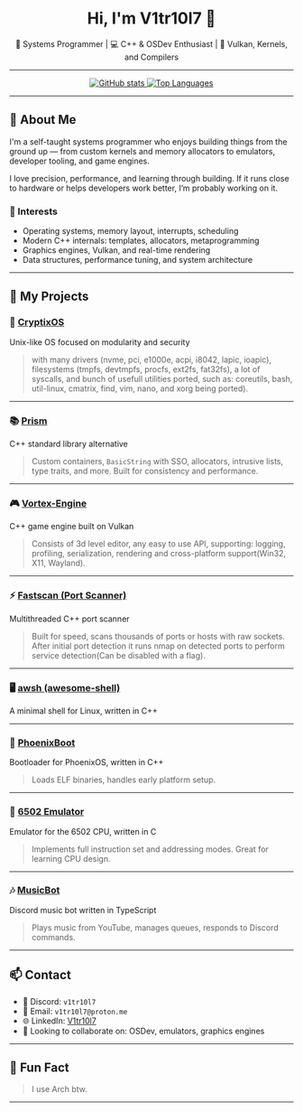 <h1 align="center">Hi, I'm V1tr10l7 👋</h1>
<p align="center">
  🧠 Systems Programmer | 💻 C++ & OSDev Enthusiast | 🔧 Vulkan, Kernels, and Compilers
</p>

---

<p align="center">
  <a href="https://github.com/vitriol1744">
    <img src="https://github-readme-stats.vercel.app/api?username=vitriol1744&show_icons=true&theme=radical" alt="GitHub stats" />
  </a>
  <a href="https://github.com/vitriol1744">
    <img src="https://github-readme-stats.vercel.app/api/top-langs/?username=vitriol1744&langs_count=10&layout=compact&theme=radical" alt="Top Languages" />
  </a>
</p>

---

## 🧠 About Me

I'm a self-taught systems programmer who enjoys building things from the ground up — from custom kernels and memory allocators to emulators, developer tooling, and game engines. 

I love precision, performance, and learning through building. If it runs close to hardware or helps developers work better, I’m probably working on it.

### 🔎 Interests
- Operating systems, memory layout, interrupts, scheduling
- Modern C++ internals: templates, allocators, metaprogramming
- Graphics engines, Vulkan, and real-time rendering
- Data structures, performance tuning, and system architecture

---

## 📌 My Projects

### 🔐 [CryptixOS](https://github.com/CryptixOS/CryptixOS.git)
Unix-like OS focused on modularity and security  
> with many drivers (nvme, pci, e1000e, acpi, i8042, lapic, ioapic), filesystems (tmpfs, devtmpfs, procfs, ext2fs, fat32fs), a lot of syscalls, and bunch of usefull utilities ported, such as: coreutils, bash, util-linux, cmatrix, find, vim, nano, and xorg being ported).

---

### 📚 [Prism](https://github.com/CryptixOS/Prism.git)
C++ standard library alternative
> Custom containers, `BasicString` with SSO, allocators, intrusive lists, type traits, and more. Built for consistency and performance.

---

### 🎮 [Vortex-Engine](https://github.com/Vitriol1744/Vortex.git)
C++ game engine built on Vulkan  
> Consists of 3d level editor, any easy to use API, supporting: logging, profiling, serialization, rendering and cross-platform support(Win32, X11, Wayland).

---

### ⚡ [Fastscan (Port Scanner)](https://github.com/vitriol1744/PortScanner.git)
Multithreaded C++ port scanner  
> Built for speed, scans thousands of ports or hosts with raw sockets. After initial port detection it runs nmap on detected ports to perform service detection(Can be disabled with a flag).

---


### 🖥️ [awsh (awesome-shell)](https://github.com/vitriol1744/awesome-shell.git)
A minimal shell for Linux, written in C++  

---

### 🧭 [PhoenixBoot](https://github.com/Vitriol1744/PhoenixBoot)
Bootloader for PhoenixOS, written in C++  
> Loads ELF binaries, handles early platform setup.

---

### 🧠 [6502 Emulator](https://github.com/Vitriol1744/6502-Emulator.git)
Emulator for the 6502 CPU, written in C  
> Implements full instruction set and addressing modes. Great for learning CPU design.

---


### 🎶 [MusicBot](https://github.com/Vitriol1744/MusicBot.git)
Discord music bot written in TypeScript  
> Plays music from YouTube, manages queues, responds to Discord commands.


---

## 📫 Contact

- 💬 Discord: `v1tr10l7`
- 📧 Email: `v1tr10l7@proton.me`
- 🌐 LinkedIn: [V1tr10l7](https://www.linkedin.com/in/szymon-zemke-07953a275)
- 🤝 Looking to collaborate on: OSDev, emulators, graphics engines

---

## 🧩 Fun Fact

> I use Arch btw.

---
